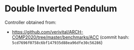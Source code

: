 # Double Inverted Pendulum

Controller obtained from:

- https://github.com/verivital/ARCH-COMP2020/tree/master/benchmarks/ACC (commit hash: `5cd7696f0758c6bf147935d88ea96dfe30c56286`)
